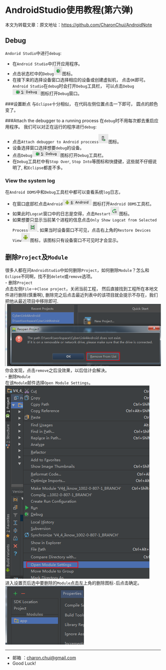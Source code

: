 # AndroidStudio使用教程(第六弹)

本文为转载文章：原文地址：https://github.com/CharonChui/AndroidNote



Debug
---

`Andorid Studio`中进行`debug`:      
- 在`Android Studio`中打开应用程序。    
- 点击状态栏中的`Debug`![Image](https://github.com/CharonChui/Pictures/blob/master/AndroidStudio_6_1.png?raw=true)图标。
- 在接下来的选择设备窗口选择相应的设备或创建虚拟机， 点击`OK`即可。     
`Android Studio`在`debug`时会打开`Debug`工具栏， 可以点击`Debug`![Image](https://github.com/CharonChui/Pictures/blob/master/AndroidStudio_6_2.png?raw=true)图标打开`Debug`窗口。    

###设置断点 
与`Eclipse`十分相似， 在代码左侧位置点击一下即可， 圆点的颜色变了。   

###Attach the debugger to a running process 
在`debug`时不用每次都去重启应用程序。 我们可以对正在运行的程序进行`debug`:  
- 点击`Attach debugger to Android proccess`![Image](https://github.com/CharonChui/Pictures/blob/master/AndroidStudio_6_3.png?raw=true)图标。  
- 设备选择窗口选择想要`debug`的设备。 
- 点击`Debug`![Image](https://github.com/CharonChui/Pictures/blob/master/AndroidStudio_6_2.png?raw=true)图标打开`Debug`工具栏。    
- 在`Debug`工具栏中有`Stop Over`, `Stop Into`等图标和快捷键，这些就不仔细说明了, 和`Eclipse`都差不多。     

### View the system log
在`Android DDMS`中和`Debug`工具栏中都可以查看系统`log`日志，
- 在窗口底部栏点击`Android`![Image](https://github.com/CharonChui/Pictures/blob/master/AndroidStudio_6_4.png?raw=true) 图标打开`Android DDMS`工具栏。   
- 如果此时`Logcat`窗口中的日志是空得，点击`Restart`![Image](https://github.com/CharonChui/Pictures/blob/master/AndroidStudio_6_5.png?raw=true)图标。 
- 如果想要只显示当前某个进程的信息点击`Only Show Logcat from Selected Process`![Image](https://github.com/CharonChui/Pictures/blob/master/AndroidStudio_6_6.png?raw=true). 如果当时设备窗口不可见，点击右上角的`Restore Devices View`![Image](https://github.com/CharonChui/Pictures/blob/master/AndroidStudio_6_7.png?raw=true)图标，该图标只有设备窗口不可见时才会显示。    

删除`Project`及`Module`
---

很多人都在问`AndroidStudio`中如何删除`Project`，如何删除`Module`？怎么和`Eclipse`不同啊，找不到`delete`或`remove`选项。       
    - 删除`Project`       
        点击左侧`File`-->`Close project`，关闭当前工程， 然后直接找到工程所在本地文件进行删除(慎重啊), 删除完之后点击最近列表中的该项目就会提示不存在，我们把他从最近项目中移除即可.![Image](https://github.com/CharonChui/Pictures/blob/master/AndroidStudio_6_11.png?raw=true)你会发现，点击`remove`之后没效果，以后估计会解决。      
    - 删除`Module`             
        在该`Module`邮件选择`Open Module Settings`。            
		![Image](https://github.com/CharonChui/Pictures/blob/master/AndroidStudio_6_8.png?raw=true)                
        进入设置页后选中要删除的`Module`点击左上角的删除图标`-`后点击确定。                                
		![Image](https://github.com/CharonChui/Pictures/blob/master/AndroidStudio_6_9.png?raw=true)
		
        	  	
---

- 邮箱 ：charon.chui@gmail.com  
- Good Luck! 